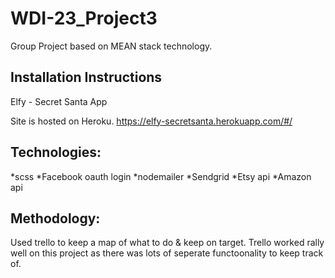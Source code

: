 # WDI-23_Project3

Group Project based on MEAN stack technology.


Installation Instructions
-------------------------

Elfy - Secret Santa App

Site is hosted on Heroku. https://elfy-secretsanta.herokuapp.com/#/


Technologies:
-------------

*scss
*Facebook oauth login
*nodemailer
*Sendgrid
*Etsy api
*Amazon api

Methodology:
-----------

Used trello to keep a map of what to do & keep on target. Trello worked rally well on this project as there was lots of seperate functoonality to keep track of.



